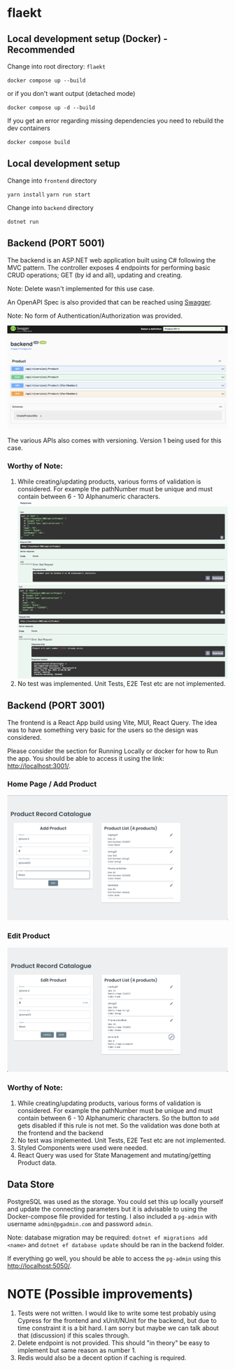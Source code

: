 # flaekt

## Local development setup (Docker) - Recommended

Change into root directory:  `flaekt`

`docker compose up --build`

or if you don't want output (detached mode)

`docker compose up -d --build`

If you get an error regarding missing dependencies you need to rebuild the dev containers

`docker compose build`

## Local development setup

Change into `frontend` directory

`yarn install`
`yarn run start`

Change into `backend` directory

`dotnet run`

## Backend (PORT 5001)
The backend is an ASP.NET web application built using C# following the MVC pattern. The controller exposes 4 endpoints for performing basic CRUD operations; GET (by id and all), updating and creating. 

Note: Delete  wasn't implemented for this use case. 

An OpenAPI Spec is also provided that can be reached using [Swagger](http://localhost:5001/swagger/index.html). 

Note: No form of Authentication/Authorization was provided.

![Swagger](./images/swagger.png)

The various APIs also comes with versioning. Version 1 being used for this case.

### Worthy of Note:
1. While creating/updating products, various forms of validation is considered. For example the pathNumber must be unique and must contain between 6 - 10 Alphanumeric characters. 
![Validation 1](./images/validation1.png)
![Validation 2](./images/validation2.png)
2. No test was implemented. Unit Tests, E2E Test etc are not implemented.


## Backend (PORT 3001)
The frontend is a React App build using Vite, MUI, React Query. The idea was to have something very basic for the users so the design was considered.

Please consider the section for Running Locally or docker for how to Run the app. You should be able to access it using the link: [http://localhost:3001/](http://localhost:3001/). 

### Home Page / Add Product
![images/Add](./images/add.png)

### Edit Product
![images/Edit](./images/edit.png)

### Worthy of Note:
1. While creating/updating products, various forms of validation is considered. For example the pathNumber must be unique and must contain between 6 - 10 Alphanumeric characters. So the button to `add` gets disabled if this rule is not met. So the validation was done both at the frontend and the backend
2. No test was implemented. Unit Tests, E2E Test etc are not implemented.
3. Styled Components were used were needed.
4. React Query was used for State Management and mutating/getting Product data.


## Data Store
PostgreSQL was used as the storage. You could set this up locally yourself and update the connecting parameters but it is advisable to using the Docker-compose file provided for testing. I also included a `pg-admin` with username `admin@pgadmin.com` and password `admin`. 

Note: database migration may be required:  `dotnet ef migrations add <name>` and `dotnet ef database update` should be ran in the backend folder.

If everything go well, you should be able to access the `pg-admin` using this [http://localhost:5050/](http://localhost:5050/).

# NOTE (Possible improvements)
1. Tests were not written. I would like to write some test probably using Cypress for the frontend and xUnit/NUnit for the backend, but due to time constraint it is a bit hard. I am sorry but maybe we can talk about that (discussion) if this scales through.
2. Delete endpoint is not provided. This should "in theory" be easy to implement but same reason as number 1. 
3. Redis would also be a decent option if caching is required.
